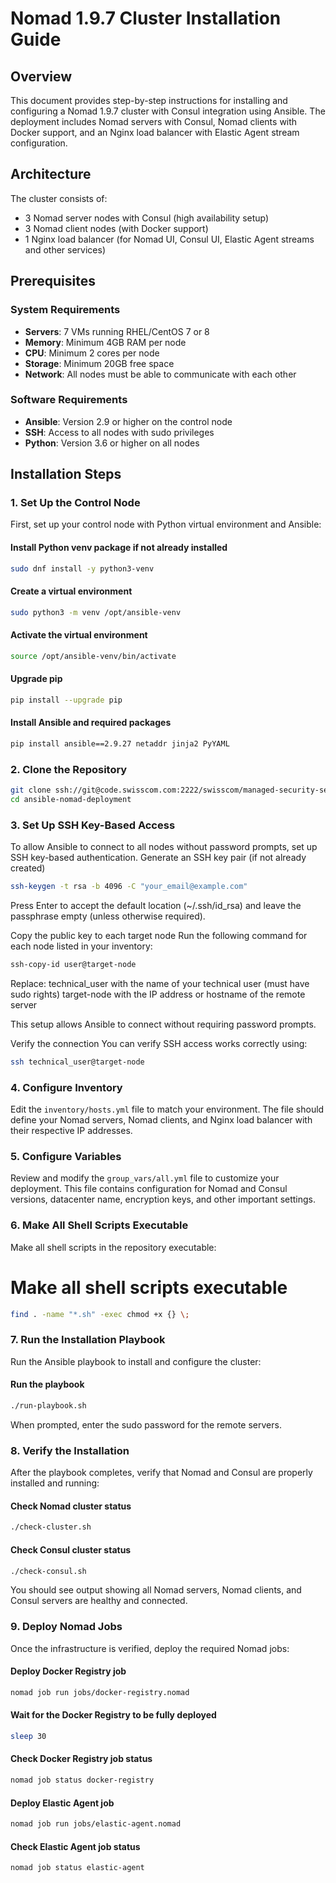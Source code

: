 # Nomad 1.9.7 Cluster Installation Guide

## Overview

This document provides step-by-step instructions for installing and configuring a Nomad 1.9.7 cluster with Consul integration using Ansible. The deployment includes Nomad servers with Consul, Nomad clients with Docker support, and an Nginx load balancer with Elastic Agent stream configuration.

## Architecture

The cluster consists of:
- 3 Nomad server nodes with Consul (high availability setup)
- 3 Nomad client nodes (with Docker support)
- 1 Nginx load balancer (for Nomad UI, Consul UI, Elastic Agent streams and other services)

## Prerequisites

### System Requirements

- **Servers**: 7 VMs running RHEL/CentOS 7 or 8
- **Memory**: Minimum 4GB RAM per node
- **CPU**: Minimum 2 cores per node
- **Storage**: Minimum 20GB free space
- **Network**: All nodes must be able to communicate with each other

### Software Requirements

- **Ansible**: Version 2.9 or higher on the control node
- **SSH**: Access to all nodes with sudo privileges
- **Python**: Version 3.6 or higher on all nodes

## Installation Steps

### 1. Set Up the Control Node

First, set up your control node with Python virtual environment and Ansible:

#### Install Python venv package if not already installed

```bash
sudo dnf install -y python3-venv
```

#### Create a virtual environment

```bash
sudo python3 -m venv /opt/ansible-venv
```

#### Activate the virtual environment

```bash
source /opt/ansible-venv/bin/activate
```

#### Upgrade pip

```bash
pip install --upgrade pip
```

#### Install Ansible and required packages
```bash
pip install ansible==2.9.27 netaddr jinja2 PyYAML
```


### 2. Clone the Repository

```bash
git clone ssh://git@code.swisscom.com:2222/swisscom/managed-security-service/sp/orchestration/ansible-nomad-deployment.git
cd ansible-nomad-deployment
```
### 3. Set Up SSH Key-Based Access
To allow Ansible to connect to all nodes without password prompts, set up SSH key-based authentication.
Generate an SSH key pair (if not already created)
```bash
ssh-keygen -t rsa -b 4096 -C "your_email@example.com"
```
Press Enter to accept the default location (~/.ssh/id_rsa) and leave the passphrase empty (unless otherwise required).

Copy the public key to each target node
Run the following command for each node listed in your inventory:
```bash
ssh-copy-id user@target-node
```

Replace:
    technical_user with the name of your technical user (must have sudo rights)
    target-node with the IP address or hostname of the remote server

This setup allows Ansible to connect without requiring password prompts.

Verify the connection
You can verify SSH access works correctly using:
```bash
ssh technical_user@target-node
```
### 4. Configure Inventory

Edit the `inventory/hosts.yml` file to match your environment. The file should define your Nomad servers, Nomad clients, and Nginx load balancer with their respective IP addresses.

### 5. Configure Variables

Review and modify the `group_vars/all.yml` file to customize your deployment. This file contains configuration for Nomad and Consul versions, datacenter name, encryption keys, and other important settings.

### 6. Make All Shell Scripts Executable

Make all shell scripts in the repository executable:

# Make all shell scripts executable
```bash
find . -name "*.sh" -exec chmod +x {} \;
```

### 7. Run the Installation Playbook

Run the Ansible playbook to install and configure the cluster:

#### Run the playbook
```bash
./run-playbook.sh
```

When prompted, enter the sudo password for the remote servers.

### 8. Verify the Installation

After the playbook completes, verify that Nomad and Consul are properly installed and running:

#### Check Nomad cluster status
```bash
./check-cluster.sh
```

#### Check Consul cluster status
```bash
./check-consul.sh
```


You should see output showing all Nomad servers, Nomad clients, and Consul servers are healthy and connected.

### 9. Deploy Nomad Jobs

Once the infrastructure is verified, deploy the required Nomad jobs:

#### Deploy Docker Registry job
```bash
nomad job run jobs/docker-registry.nomad
```

#### Wait for the Docker Registry to be fully deployed
```bash
sleep 30
```

#### Check Docker Registry job status
```bash
nomad job status docker-registry
```

#### Deploy Elastic Agent job
```bash
nomad job run jobs/elastic-agent.nomad
```

#### Check Elastic Agent job status
```bash
nomad job status elastic-agent
```


